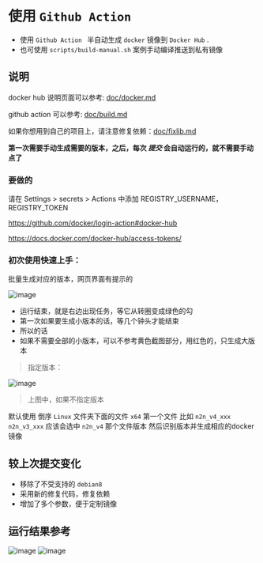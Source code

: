 # 使用 `Github Action `
- 使用 `Github Action `  半自动生成  `docker` 镜像到 `Docker Hub` .
- 也可使用 `scripts/build-manual.sh` 案例手动编译推送到私有镜像


## 说明
docker hub 说明页面可以参考: [doc/docker.md](https://github.com/zctmdc/n2n-lucktu/blob/master/doc/docker.md#%E5%BF%AB%E9%80%9F%E5%85%A5%E9%97%A8)

github action 可以参考: [doc/build.md](https://github.com/zctmdc/n2n-lucktu/blob/master/doc/build.md)

如果你想用到自己的项目上，请注意修复依赖：[doc/fixlib.md](https://github.com/zctmdc/n2n-lucktu/blob/master/doc/fixlib.md)

**第一次需要手动生成需要的版本，之后，每次 *提交* 会自动运行的，就不需要手动点了** 

### 要做的
请在 Settings > secrets > Actions 中添加 REGISTRY_USERNAME，REGISTRY_TOKEN

https://github.com/docker/login-action#docker-hub

https://docs.docker.com/docker-hub/access-tokens/

### 初次使用快速上手：

批量生成对应的版本，网页界面有提示的

![image](https://github.com/lucktu/n2n/assets/24244480/1302bcef-e244-437a-9f45-686a244dd636)

- 运行结束，就是右边出现任务，等它从转圈变成绿色的勾
- 第一次如果要生成小版本的话，等几个钟头才能结束
- 所以的话
- 如果不需要全部的小版本，可以不参考黄色截图部分，用红色的，只生成大版本

> 指定版本：

![image](https://github.com/lucktu/n2n/assets/24244480/e0f11901-7cea-44bc-8f83-c222f6731f7f)

> 上图中，如果不指定版本

默认使用  倒序 `Linux` 文件夹下面的文件 `x64` 第一个文件
比如 `n2n_v4_xxx` `n2n_v3_xxx` 应该会选中 `n2n_v4` 那个文件版本
然后识别版本并生成相应的docker镜像


## 较上次提交变化
- 移除了不受支持的 `debian8`
- 采用新的修复代码，修复依赖
- 增加了多个参数，便于定制镜像

## 运行结果参考

![image](https://github.com/lucktu/n2n/assets/24244480/d91adea4-a6bb-4204-8d07-454b8c976c08)
![image](https://github.com/lucktu/n2n/assets/24244480/3217678f-62e9-4ecf-8c0a-fe2cfddbb0e4)
